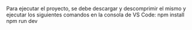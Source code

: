 Para ejecutar el proyecto, se debe descargar y descomprimir el mismo y ejecutar los siguientes comandos en la consola de VS Code:
npm install
npm run dev
